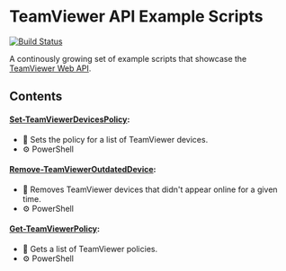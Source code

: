 # TeamViewer API Example Scripts

[![Build Status](https://travis-ci.org/TeamViewer/api-example-scripts.svg?branch=master)](https://travis-ci.org/TeamViewer/api-example-scripts)

A continously growing set of example scripts that showcase the [TeamViewer Web API](https://www.teamviewer.com/en/for-developers/teamviewer-api/).

## Contents

#### [Set-TeamViewerDevicesPolicy](./Set-TeamViewerDevicesPolicy):
* 📜 Sets the policy for a list of TeamViewer devices.
* ⚙️ PowerShell

#### [Remove-TeamViewerOutdatedDevice](./Remove-TeamViewerOudatedDevice):
* 📜 Removes TeamViewer devices that didn't appear online for a given time.
* ⚙️ PowerShell

#### [Get-TeamViewerPolicy](./Get-TeamViewerPolicy):
* 📜 Gets a list of TeamViewer policies.
* ⚙️ PowerShell
